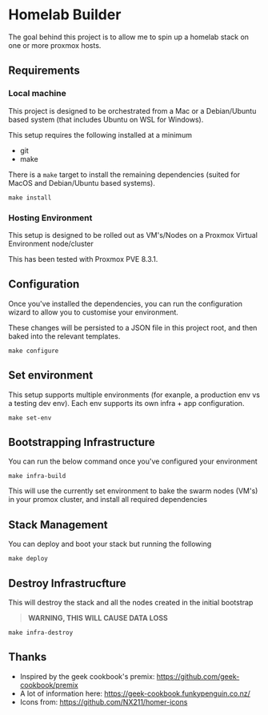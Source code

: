 # Homelab Builder

The goal behind this project is to allow me to spin up a homelab stack on one or more proxmox hosts.

## Requirements

### Local machine

This project is designed to be orchestrated from a Mac or a Debian/Ubuntu based system (that includes Ubuntu on WSL for Windows).

This setup requires the following installed at a minimum
- git
- make

There is a `make` target to install the remaining dependencies (suited for MacOS and Debian/Ubuntu based systems).

```shell
make install
```

### Hosting Environment

This setup is designed to be rolled out as VM's/Nodes on a Proxmox Virtual Environment node/cluster

This has been tested with Proxmox PVE 8.3.1.

## Configuration

Once you've installed the dependencies, you can run the configuration wizard to allow you to customise your environment.

These changes will be persisted to a JSON file in this project root, and then baked into the relevant templates.

```shell
make configure
```

## Set environment

This setup supports multiple environments (for exanple, a production env vs a testing dev env). Each env supports its own infra + app configuration.

```shell
make set-env
```

## Bootstrapping Infrastructure

You can run the below command once you've configured your environment

```shell
make infra-build
```

This will use the currently set environment to bake the swarm nodes (VM's) in your promox cluster, and install all required dependencies

## Stack Management

You can deploy and boot your stack but running the following

```shell
make deploy
```

## Destroy Infrastrucfture

This will destroy the stack and all the nodes created in the initial bootstrap

> **WARNING, THIS WILL CAUSE DATA LOSS**

```shell
make infra-destroy
```

## Thanks
- Inspired by the geek cookbook's premix: https://github.com/geek-cookbook/premix
- A lot of information here: https://geek-cookbook.funkypenguin.co.nz/
- Icons from: https://github.com/NX211/homer-icons